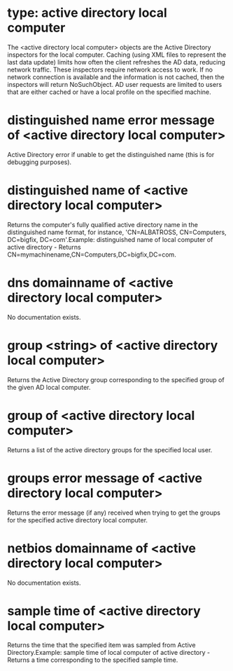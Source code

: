 # type: active directory local computer

The &lt;active directory local computer&gt; objects are the Active Directory inspectors for the local computer. Caching (using XML files to represent the last data update) limits how often the client refreshes the AD data, reducing network traffic. These inspectors require network access to work. If no network connection is available and the information is not cached, then the inspectors will return NoSuchObject. AD user requests are limited to users that are either cached or have a local profile on the specified machine.

# distinguished name error message of &lt;active directory local computer&gt;

Active Directory error if unable to get the distinguished name (this is for debugging purposes).

# distinguished name of &lt;active directory local computer&gt;

Returns the computer&#39;s fully qualified active directory name in the distinguished name format, for instance, &#39;CN=ALBATROSS, CN=Computers, DC=bigfix, DC=com&#39;.Example: distinguished name of local computer of active directory - Returns CN=mymachinename,CN=Computers,DC=bigfix,DC=com.

# dns domainname of &lt;active directory local computer&gt;

No documentation exists.

# group &lt;string&gt; of &lt;active directory local computer&gt;

Returns the Active Directory group corresponding to the specified group of the given AD local computer.

# group of &lt;active directory local computer&gt;

Returns a list of the active directory groups for the specified local user.

# groups error message of &lt;active directory local computer&gt;

Returns the error message (if any) received when trying to get the groups for the specified active directory local computer.

# netbios domainname of &lt;active directory local computer&gt;

No documentation exists.

# sample time of &lt;active directory local computer&gt;

Returns the time that the specified item was sampled from Active Directory.Example: sample time of local computer of active directory - Returns a time corresponding to the specified sample time.
